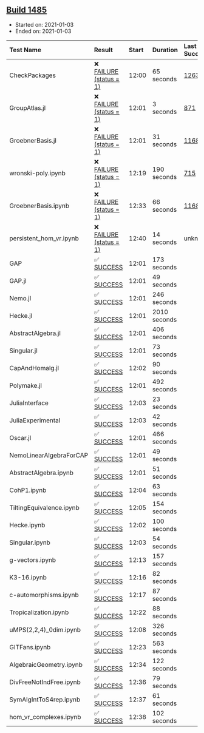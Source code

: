 ## [Build 1485](https://oscarci.mathematik.uni-kl.de/job/oscar-stable/1485/)

* Started on: 2021-01-03
* Ended on: 2021-01-03

| Test Name    | Result | Start | Duration | Last Success | First Failure |
|:-------------|:-------|:------|:---------|:-------------|:--------------|
| CheckPackages | ❌ [FAILURE (status = 1)](https://oscarci.mathematik.uni-kl.de/job/oscar-stable/1485/artifact/logs/build-1485/CheckPackages.log) | 12:00 | 65 seconds | [1263](https://oscarci.mathematik.uni-kl.de/job/oscar-stable/1263/) | [1264](https://oscarci.mathematik.uni-kl.de/job/oscar-stable/1264/) |
| GroupAtlas.jl | ❌ [FAILURE (status = 1)](https://oscarci.mathematik.uni-kl.de/job/oscar-stable/1485/artifact/logs/build-1485/GroupAtlas.jl.log) | 12:01 | 3 seconds | [871](https://oscarci.mathematik.uni-kl.de/job/oscar-stable/871/) | [872](https://oscarci.mathematik.uni-kl.de/job/oscar-stable/872/) |
| GroebnerBasis.jl | ❌ [FAILURE (status = 1)](https://oscarci.mathematik.uni-kl.de/job/oscar-stable/1485/artifact/logs/build-1485/GroebnerBasis.jl.log) | 12:01 | 31 seconds | [1168](https://oscarci.mathematik.uni-kl.de/job/oscar-stable/1168/) | [1169](https://oscarci.mathematik.uni-kl.de/job/oscar-stable/1169/) |
| wronski-poly.ipynb | ❌ [FAILURE (status = 1)](https://oscarci.mathematik.uni-kl.de/job/oscar-stable/1485/artifact/logs/build-1485/wronski-poly.ipynb.log) | 12:19 | 190 seconds | [715](https://oscarci.mathematik.uni-kl.de/job/oscar-stable/715/) | [716](https://oscarci.mathematik.uni-kl.de/job/oscar-stable/716/) |
| GroebnerBasis.ipynb | ❌ [FAILURE (status = 1)](https://oscarci.mathematik.uni-kl.de/job/oscar-stable/1485/artifact/logs/build-1485/GroebnerBasis.ipynb.log) | 12:33 | 66 seconds | [1168](https://oscarci.mathematik.uni-kl.de/job/oscar-stable/1168/) | [1169](https://oscarci.mathematik.uni-kl.de/job/oscar-stable/1169/) |
| persistent_hom_vr.ipynb | ❌ [FAILURE (status = 1)](https://oscarci.mathematik.uni-kl.de/job/oscar-stable/1485/artifact/logs/build-1485/persistent_hom_vr.ipynb.log) | 12:40 | 14 seconds | unknown | unknown |
| GAP | ✅ [SUCCESS](https://oscarci.mathematik.uni-kl.de/job/oscar-stable/1485/artifact/logs/build-1485/GAP.log) | 12:01 | 173 seconds |  |  |
| GAP.jl | ✅ [SUCCESS](https://oscarci.mathematik.uni-kl.de/job/oscar-stable/1485/artifact/logs/build-1485/GAP.jl.log) | 12:01 | 49 seconds |  |  |
| Nemo.jl | ✅ [SUCCESS](https://oscarci.mathematik.uni-kl.de/job/oscar-stable/1485/artifact/logs/build-1485/Nemo.jl.log) | 12:01 | 246 seconds |  |  |
| Hecke.jl | ✅ [SUCCESS](https://oscarci.mathematik.uni-kl.de/job/oscar-stable/1485/artifact/logs/build-1485/Hecke.jl.log) | 12:01 | 2010 seconds |  |  |
| AbstractAlgebra.jl | ✅ [SUCCESS](https://oscarci.mathematik.uni-kl.de/job/oscar-stable/1485/artifact/logs/build-1485/AbstractAlgebra.jl.log) | 12:01 | 406 seconds |  |  |
| Singular.jl | ✅ [SUCCESS](https://oscarci.mathematik.uni-kl.de/job/oscar-stable/1485/artifact/logs/build-1485/Singular.jl.log) | 12:01 | 73 seconds |  |  |
| CapAndHomalg.jl | ✅ [SUCCESS](https://oscarci.mathematik.uni-kl.de/job/oscar-stable/1485/artifact/logs/build-1485/CapAndHomalg.jl.log) | 12:02 | 90 seconds |  |  |
| Polymake.jl | ✅ [SUCCESS](https://oscarci.mathematik.uni-kl.de/job/oscar-stable/1485/artifact/logs/build-1485/Polymake.jl.log) | 12:01 | 492 seconds |  |  |
| JuliaInterface | ✅ [SUCCESS](https://oscarci.mathematik.uni-kl.de/job/oscar-stable/1485/artifact/logs/build-1485/JuliaInterface.log) | 12:03 | 23 seconds |  |  |
| JuliaExperimental | ✅ [SUCCESS](https://oscarci.mathematik.uni-kl.de/job/oscar-stable/1485/artifact/logs/build-1485/JuliaExperimental.log) | 12:03 | 42 seconds |  |  |
| Oscar.jl | ✅ [SUCCESS](https://oscarci.mathematik.uni-kl.de/job/oscar-stable/1485/artifact/logs/build-1485/Oscar.jl.log) | 12:01 | 466 seconds |  |  |
| NemoLinearAlgebraForCAP | ✅ [SUCCESS](https://oscarci.mathematik.uni-kl.de/job/oscar-stable/1485/artifact/logs/build-1485/NemoLinearAlgebraForCAP.log) | 12:01 | 49 seconds |  |  |
| AbstractAlgebra.ipynb | ✅ [SUCCESS](https://oscarci.mathematik.uni-kl.de/job/oscar-stable/1485/artifact/logs/build-1485/AbstractAlgebra.ipynb.log) | 12:01 | 51 seconds |  |  |
| CohP1.ipynb | ✅ [SUCCESS](https://oscarci.mathematik.uni-kl.de/job/oscar-stable/1485/artifact/logs/build-1485/CohP1.ipynb.log) | 12:04 | 63 seconds |  |  |
| TiltingEquivalence.ipynb | ✅ [SUCCESS](https://oscarci.mathematik.uni-kl.de/job/oscar-stable/1485/artifact/logs/build-1485/TiltingEquivalence.ipynb.log) | 12:05 | 154 seconds |  |  |
| Hecke.ipynb | ✅ [SUCCESS](https://oscarci.mathematik.uni-kl.de/job/oscar-stable/1485/artifact/logs/build-1485/Hecke.ipynb.log) | 12:02 | 100 seconds |  |  |
| Singular.ipynb | ✅ [SUCCESS](https://oscarci.mathematik.uni-kl.de/job/oscar-stable/1485/artifact/logs/build-1485/Singular.ipynb.log) | 12:03 | 54 seconds |  |  |
| g-vectors.ipynb | ✅ [SUCCESS](https://oscarci.mathematik.uni-kl.de/job/oscar-stable/1485/artifact/logs/build-1485/g-vectors.ipynb.log) | 12:13 | 157 seconds |  |  |
| K3-16.ipynb | ✅ [SUCCESS](https://oscarci.mathematik.uni-kl.de/job/oscar-stable/1485/artifact/logs/build-1485/K3-16.ipynb.log) | 12:16 | 82 seconds |  |  |
| c-automorphisms.ipynb | ✅ [SUCCESS](https://oscarci.mathematik.uni-kl.de/job/oscar-stable/1485/artifact/logs/build-1485/c-automorphisms.ipynb.log) | 12:17 | 87 seconds |  |  |
| Tropicalization.ipynb | ✅ [SUCCESS](https://oscarci.mathematik.uni-kl.de/job/oscar-stable/1485/artifact/logs/build-1485/Tropicalization.ipynb.log) | 12:22 | 88 seconds |  |  |
| uMPS(2,2,4)_0dim.ipynb | ✅ [SUCCESS](https://oscarci.mathematik.uni-kl.de/job/oscar-stable/1485/artifact/logs/build-1485/uMPS-2-2-4-_0dim.ipynb.log) | 12:08 | 326 seconds |  |  |
| GITFans.ipynb | ✅ [SUCCESS](https://oscarci.mathematik.uni-kl.de/job/oscar-stable/1485/artifact/logs/build-1485/GITFans.ipynb.log) | 12:23 | 563 seconds |  |  |
| AlgebraicGeometry.ipynb | ✅ [SUCCESS](https://oscarci.mathematik.uni-kl.de/job/oscar-stable/1485/artifact/logs/build-1485/AlgebraicGeometry.ipynb.log) | 12:34 | 122 seconds |  |  |
| DivFreeNotIndFree.ipynb | ✅ [SUCCESS](https://oscarci.mathematik.uni-kl.de/job/oscar-stable/1485/artifact/logs/build-1485/DivFreeNotIndFree.ipynb.log) | 12:36 | 79 seconds |  |  |
| SymAlgIntToS4rep.ipynb | ✅ [SUCCESS](https://oscarci.mathematik.uni-kl.de/job/oscar-stable/1485/artifact/logs/build-1485/SymAlgIntToS4rep.ipynb.log) | 12:37 | 61 seconds |  |  |
| hom_vr_complexes.ipynb | ✅ [SUCCESS](https://oscarci.mathematik.uni-kl.de/job/oscar-stable/1485/artifact/logs/build-1485/hom_vr_complexes.ipynb.log) | 12:38 | 102 seconds |  |  |
